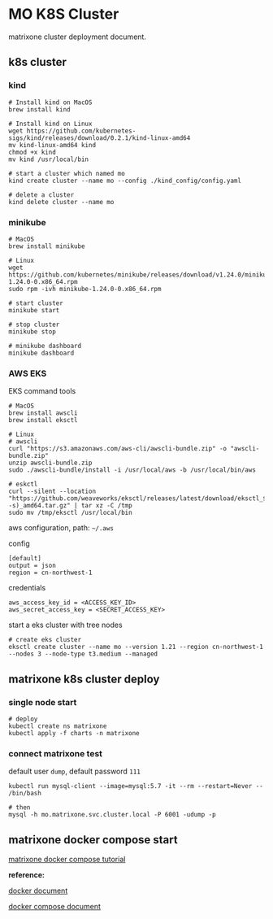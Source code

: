 # MO K8S Cluster

matrixone cluster deployment document.

## k8s cluster

### kind

```shell
# Install kind on MacOS
brew install kind

# Install kind on Linux 
wget https://github.com/kubernetes-sigs/kind/releases/download/0.2.1/kind-linux-amd64
mv kind-linux-amd64 kind
chmod +x kind
mv kind /usr/local/bin

# start a cluster which named mo
kind create cluster --name mo --config ./kind_config/config.yaml

# delete a cluster 
kind delete cluster --name mo
```

### minikube

```shell
# MacOS
brew install minikube

# Linux
wget https://github.com/kubernetes/minikube/releases/download/v1.24.0/minikube-1.24.0-0.x86_64.rpm
sudo rpm -ivh minikube-1.24.0-0.x86_64.rpm

# start cluster
minikube start

# stop cluster
minikube stop

# minikube dashboard
minikube dashboard
```

### AWS EKS

EKS command tools

```shell
# MacOS
brew install awscli
brew install eksctl

# Linux
# awscli
curl "https://s3.amazonaws.com/aws-cli/awscli-bundle.zip" -o "awscli-bundle.zip"
unzip awscli-bundle.zip
sudo ./awscli-bundle/install -i /usr/local/aws -b /usr/local/bin/aws

# eskctl
curl --silent --location "https://github.com/weaveworks/eksctl/releases/latest/download/eksctl_$(uname -s)_amd64.tar.gz" | tar xz -C /tmp
sudo mv /tmp/eksctl /usr/local/bin
```

aws configuration, path: `~/.aws`

config

```text
[default]
output = json
region = cn-northwest-1
```

credentials

```text
aws_access_key_id = <ACCESS_KEY_ID>
aws_secret_access_key = <SECRET_ACCESS_KEY>
```

start a eks cluster with tree nodes

```shell
# create eks cluster
eksctl create cluster --name mo --version 1.21 --region cn-northwest-1 --nodes 3 --node-type t3.medium --managed
```

## matrixone k8s cluster deploy

### single node start

```shell
# deploy
kubectl create ns matrixone
kubectl apply -f charts -n matrixone
```

### connect matrixone test

default user `dump`,  default password `111`

```shell
kubectl run mysql-client --image=mysql:5.7 -it --rm --restart=Never -- /bin/bash

# then
mysql -h mo.matrixone.svc.cluster.local -P 6001 -udump -p
```

## matrixone docker compose start

[matrixone docker compose tutorial](./docker-compose/README.md)

**reference:**

[docker document](https://docs.docker.com/)

[docker compose document](https://docs.docker.com/compose/)
